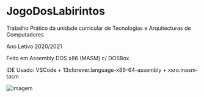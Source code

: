 # JogoDosLabirintos
Trabalho Prático da unidade curricular de Tecnologias e Arquitecturas de Computadores

Ano Letivo 2020/2021

Feito em Assembly DOS x86 (MASM) c/ DOSBox

IDE Usado: VSCode + 13xforever.language-x86-64-assembly + xsro.masm-tasm

![imagem](https://user-images.githubusercontent.com/50883050/123100501-15d69a00-d42b-11eb-9884-f797cae72e81.png)
